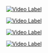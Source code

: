 [![Video Label](http://img.youtube.com/vi/Gh6RquZxgm8/0.jpg)](https://youtu.be/Gh6RquZxgm8)

[![Video Label](http://img.youtube.com/shorts/8960-Slwdfs/0.jpg)](https://youtu.be/shorts/8960-Slwdfs)

[![Video Label](http://img.youtube.com/vi/vDVEeML8u2o/0.jpg)](https://youtu.be/vDVEeML8u2o)


[![Video Label](http://img.youtube.com/vi/HrK0cDhgM44/0.jpg)](https://youtu.be/HrK0cDhgM44)
